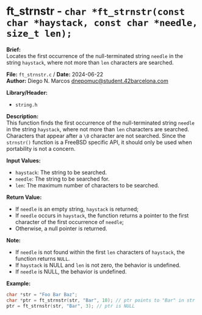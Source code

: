 # ft_strnstr - `char *ft_strnstr(const char *haystack, const char *needle, size_t len);`

**Brief:**  
Locates the first occurrence of the null-terminated string `needle` in the string `haystack`, where not more than `len` characters are searched.

**File:** `ft_strnstr.c` / **Date:** 2024-06-22  
**Author:** Diego N. Marcos <dnepomuc@student.42barcelona.com>

**Library/Header:**  
* `string.h`

**Description:**  
This function finds the first occurrence of the null-terminated string `needle` in the string `haystack`, where not more than `len` characters are searched. Characters that appear after a `\0` character are not searched. Since the `strnstr()` function is a FreeBSD specific API, it should only be used when portability is not a concern.

**Input Values:**  
* `haystack`: The string to be searched.
* `needle`: The string to be searched for.
* `len`: The maximum number of characters to be searched.

**Return Value:**  
* If `needle` is an empty string, `haystack` is returned; 
* If `needle` occurs in `haystack`, the function returns a pointer to the first character of the first occurrence of `needle`; 
* Otherwise, a null pointer is returned.

**Note:**
- If `needle` is not found within the first `len` characters of `haystack`, the function returns `NULL`.
- If `haystack` is NULL and `len` is not zero, the behavior is undefined.
- If `needle` is NULL, the behavior is undefined.

**Example:**  
```c
char *str = "Foo Bar Baz";
char *ptr = ft_strnstr(str, "Bar", 10); // ptr points to "Bar" in str
ptr = ft_strnstr(str, "Bar", 3); // ptr is NULL
